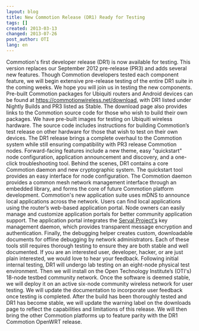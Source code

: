 ```yaml
---
layout: blog
title: New Commotion Release (DR1) Ready for Testing
tags: []
created: 2013-03-13
changed: 2013-07-26
post_author: OTI
lang: en
---
```

 Commotion's first developer release (DR1) is now available for testing. This version replaces our September 2012 pre-release (PR3) and adds several new features. Though Commotion developers tested each component feature, we will begin extensive pre-release testing of the entire DR1 suite in the coming weeks. We hope you will join us in testing the new components.
Pre-built Commotion packages for Ubiquiti routers and Android devices can be found at <a href="https://commotionwireless.net/download">https://commotionwireless.net/download</a>, with DR1 listed under Nightly Builds and PR3 listed as Stable. The download page also provides links to the Commotion source code for those who wish to build their own packages. We have pre-built images for testing on Ubiquiti wireless hardware. The source code includes instructions for building Commotion’s test release on other hardware for those that wish to test on their own devices.
The DR1 release brings a complete overhaul to the Commotion system while still ensuring compatibility with PR3 release Commotion nodes. Forward-facing features include a new theme, easy "quickstart" node configuration, application announcement and discovery, and a one-click troubleshooting tool. Behind the scenes, DR1 contains a core Commotion daemon and new cryptographic system.
The quickstart tool provides an easy interface for node configuration. The Commotion daemon provides a common mesh network management interface through an embedded library, and forms the core of future Commotion platform development. Commotion's new application suite uses mDNS to announce local applications across the network. Users can find local applications using the router’s web-based application portal. Node owners can easily manage and customize application portals for better community application support. The application portal integrates the <a href="http://servalproject.org">Serval Project's</a> key management daemon, which provides transparent message encryption and authentication. Finally, the debugging helper creates custom, downloadable documents for offline debugging by network administrators.
Each of these tools still requires thorough testing to ensure they are both stable and well documented. If you are an interested user, developer, hacker, or are just plain interested, we would love to hear your feedback. Following initial internal testing, DR1 will undergo lab testing on an eight-node physical test environment. Then we will install on the Open Technology Institute’s (OTI's) 18-node testbed community network. Once the software is deemed stable, we will deploy it on an active six-node community wireless network for user testing. 
We will update the documentation to incorporate user feedback once testing is completed. After the build has been thoroughly tested and DR1 has become stable, we will update the warning label on the downloads page to reflect the capabilities and limitations of this release. We will then bring the other Commotion platforms up to feature parity with the DR1 Commotion OpenWRT release.

